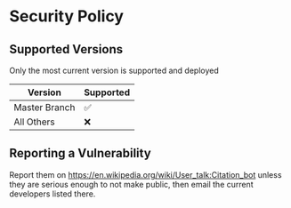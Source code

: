 # Security Policy

## Supported Versions

Only the most current version is supported and deployed

| Version        | Supported          |
| -------------- | ------------------ |
| Master Branch  | :white_check_mark: |
| All Others     | :x:                |

## Reporting a Vulnerability

Report them on https://en.wikipedia.org/wiki/User_talk:Citation_bot unless they are serious enough to not make public, then email the current developers listed there.
